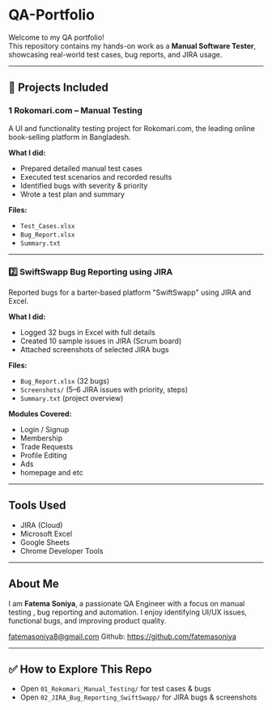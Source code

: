 # QA-Portfolio

Welcome to my QA portfolio!  
This repository contains my hands-on work as a **Manual Software Tester**, showcasing real-world test cases, bug reports, and JIRA usage.

---

## 📁 Projects Included

### 1️ Rokomari.com – Manual Testing

A UI and functionality testing project for Rokomari.com, the leading online book-selling platform in Bangladesh.

**What I did:**
- Prepared detailed manual test cases
- Executed test scenarios and recorded results
- Identified bugs with severity & priority
- Wrote a test plan and summary

**Files:**
- `Test_Cases.xlsx`
- `Bug_Report.xlsx`
- `Summary.txt`


---

### 2️⃣ SwiftSwapp Bug Reporting using JIRA

Reported bugs for a barter-based platform "SwiftSwapp" using JIRA and Excel.

**What I did:**
- Logged 32 bugs in Excel with full details
- Created 10 sample issues in JIRA (Scrum board)
- Attached screenshots of selected JIRA bugs

**Files:**
- `Bug_Report.xlsx` (32 bugs)
- `Screenshots/` (5–6 JIRA issues with priority, steps)
- `Summary.txt` (project overview)

**Modules Covered:**
- Login / Signup
- Membership
- Trade Requests
- Profile Editing
- Ads
- homepage and etc

---

##  Tools Used
- JIRA (Cloud)
- Microsoft Excel
- Google Sheets
- Chrome Developer Tools


---

##  About Me

I am **Fatema Soniya**, a passionate QA Engineer with a focus on manual testing , bug reporting and automation. I enjoy identifying UI/UX issues, functional bugs, and improving product quality.

fatemasoniya8@gmail.com 
 Github: https://github.com/fatemasoniya

---

## ✅ How to Explore This Repo

- Open `01_Rokomari_Manual_Testing/` for test cases & bugs
- Open `02_JIRA_Bug_Reporting_SwiftSwapp/` for JIRA bugs & screenshots
